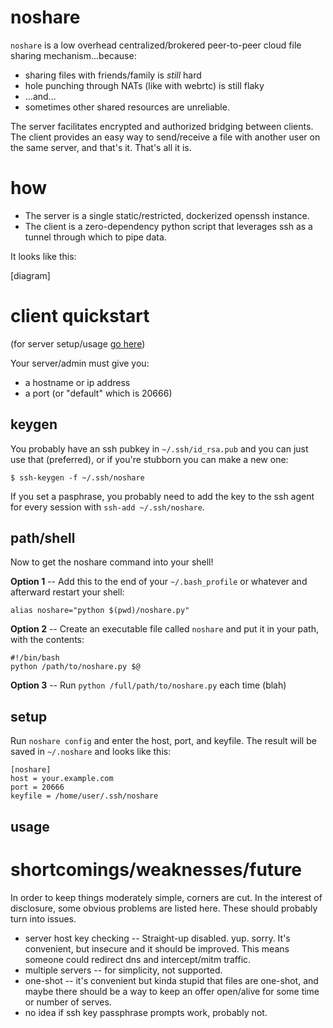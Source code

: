 # noshare

`noshare` is a low overhead centralized/brokered peer-to-peer cloud file sharing
mechanism...because:

* sharing files with friends/family is _still_ hard
* hole punching through NATs (like with webrtc) is still flaky
* ...and...
* sometimes other shared resources are unreliable.

The server facilitates encrypted and authorized bridging between clients.
The client provides an easy way to send/receive a file with another
user on the same server, and that's it. That's all it is.

# how

* The server is a single static/restricted, dockerized openssh instance.
* The client is a zero-dependency python script that leverages ssh as a tunnel
  through which to pipe data.

It looks like this:

[diagram]

# client quickstart

(for server setup/usage [go here](README-server.md))

Your server/admin must give you:
* a hostname or ip address
* a port (or "default" which is 20666)


## keygen

You probably have an ssh pubkey in `~/.ssh/id_rsa.pub` and you can just use
that (preferred), or if you're stubborn you can make a new one:

```
$ ssh-keygen -f ~/.ssh/noshare
```

If you set a pasphrase, you probably need to add the key to the ssh agent
for every session with `ssh-add ~/.ssh/noshare`.

## path/shell

Now to get the noshare command into your shell!

**Option 1** -- Add this to the end of your `~/.bash_profile` or whatever and
afterward restart your shell:
```
alias noshare="python $(pwd)/noshare.py"
```

**Option 2** -- Create an executable file called `noshare` and put it in your path,
with the contents:

```
#!/bin/bash
python /path/to/noshare.py $@
```

**Option 3** -- Run `python /full/path/to/noshare.py` each time (blah)

## setup

Run `noshare config` and enter the host, port, and keyfile.
The result will be saved in `~/.noshare` and looks like this:

```
[noshare]
host = your.example.com
port = 20666
keyfile = /home/user/.ssh/noshare
```

## usage


# shortcomings/weaknesses/future

In order to keep things moderately simple, corners are cut. In the interest
of disclosure, some obvious problems are listed here. These should probably
turn into issues.

* server host key checking -- Straight-up disabled. yup. sorry. It's convenient,
  but insecure and it should be improved. This means someone could redirect dns
  and intercept/mitm traffic.
* multiple servers -- for simplicity, not supported.
* one-shot -- it's convenient but kinda stupid that files are one-shot, and
  maybe there should be a way to keep an offer open/alive for some time or number
  of serves.
* no idea if ssh key passphrase prompts work, probably not.
